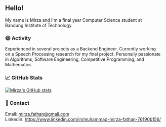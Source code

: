 ## Hello! 
My name is Mirza and I'm a final year Computer Science student at Bandung Institute of Technology.

### 😄 Activity
Experienced in several projects as a Backend Engineer. Currently working on a Speech Processing research for my final project. Personally passionate in Algorithms, Software Engineering, Competitive Programming, and Mathematics.

### &#x1f4c8; GitHub Stats
[![Mirza's GitHub stats](https://github-readme-stats.vercel.app/api?username=mirzafathan)](https://github.com/mirzafathan/github-readme-stats)

### 💬 Contact
Email: mirza.fathan@gmail.com<br>
Linkedin: https://www.linkedin.com/in/muhammad-mirza-fathan-76190b156/
